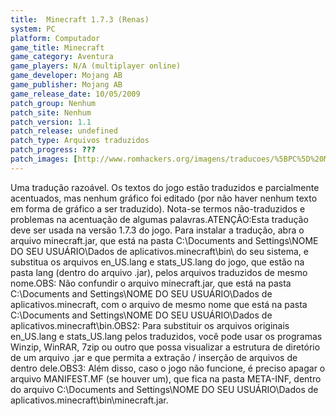 ```yaml
---
title:  Minecraft 1.7.3 (Renas)
system: PC
platform: Computador
game_title: Minecraft
game_category: Aventura
game_players: N/A (multiplayer online)
game_developer: Mojang AB
game_publisher: Mojang AB
game_release_date: 10/05/2009
patch_group: Nenhum
patch_site: Nenhum
patch_version: 1.1
patch_release: undefined
patch_type: Arquivos traduzidos
patch_progress: ???
patch_images: [http://www.romhackers.org/imagens/traducoes/%5BPC%5D%20Minecraft%20-%20Renas%20-%201.png,http://www.romhackers.org/imagens/traducoes/%5BPC%5D%20Minecraft%20-%20Renas%20-%202.png,http://www.romhackers.org/imagens/traducoes/%5BPC%5D%20Minecraft%20-%20Renas%20-%203.png]
---
```

Uma tradução razoável. Os textos do jogo estão traduzidos e parcialmente acentuados, mas nenhum gráfico foi editado (por não haver nenhum texto em forma de gráfico a ser traduzido). Nota-se termos não-traduzidos e problemas na acentuação de algumas palavras.ATENÇÃO:Esta tradução deve ser usada na versão 1.7.3 do jogo. Para instalar a tradução, abra o arquivo minecraft.jar, que está na pasta C:\Documents and Settings\NOME DO SEU USUÁRIO\Dados de aplicativos\.minecraft\bin\ do seu sistema, e substitua os arquivos en_US.lang e stats_US.lang do jogo, que estão na pasta lang (dentro do arquivo .jar), pelos arquivos traduzidos de mesmo nome.OBS: Não confundir o arquivo minecraft.jar, que está na pasta C:\Documents and Settings\NOME DO SEU USUÁRIO\Dados de aplicativos\.minecraft\, com o arquivo de mesmo nome que está na pasta C:\Documents and Settings\NOME DO SEU USUÁRIO\Dados de aplicativos\.minecraft\bin\.OBS2: Para substituir os arquivos originais en_US.lang e stats_US.lang pelos traduzidos, você pode usar os programas Winzip, WinRAR, 7zip ou outro que possa visualizar a estrutura de diretório de um arquivo .jar e que permita a extração / inserção de arquivos de dentro dele.OBS3: Além disso, caso o jogo não funcione, é preciso apagar o arquivo MANIFEST.MF (se houver um), que fica na pasta META-INF, dentro do arquivo C:\Documents and Settings\NOME DO SEU USUÁRIO\Dados de aplicativos\.minecraft\bin\minecraft.jar.